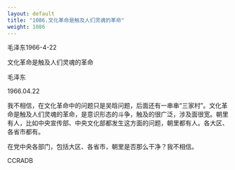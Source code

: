 ```yaml
---
layout: default
title: "1086.文化革命是触及人们灵魂的革命"
weight: 1086
---
```


毛泽东1966-4-22

文化革命是触及人们灵魂的革命

毛泽东

1966.04.22

我不相信，在文化革命中的问题只是吴晗问题，后面还有一串串“三家村”。文化革命是触及人们灵魂的革命，是意识形态的斗争，触及的很广泛，涉及面很宽。朝里有人，比如中央宣传部、中央文化部都发生这方面的问题，朝里都有人。各大区、各省市都有。

在党中央各部门，包括大区、各省市，朝里是否那么干净？我不相信。

CCRADB


